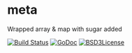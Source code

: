 # meta
Wrapped array &amp; map with sugar added

[![Build Status](https://travis-ci.org/linkosmos/meta.svg?branch=master)](https://travis-ci.org/linkosmos/meta)
[![GoDoc](http://godoc.org/github.com/linkosmos/meta?status.svg)](http://godoc.org/github.com/linkosmos/meta)
[![BSD3License](http://img.shields.io/badge/license-BSD3-blue.svg)](http://opensource.org/licenses/BSD-3-Clause)
